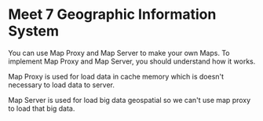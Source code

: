 Meet 7 Geographic Information System
=====================================

You can use Map Proxy and Map Server to make your own Maps. To implement Map Proxy and Map Server, you should understand how it works.

Map Proxy is used for load data in cache memory which is doesn't necessary to load data to server.

Map Server is used for load big data geospatial so we can't use map proxy to load that big data.